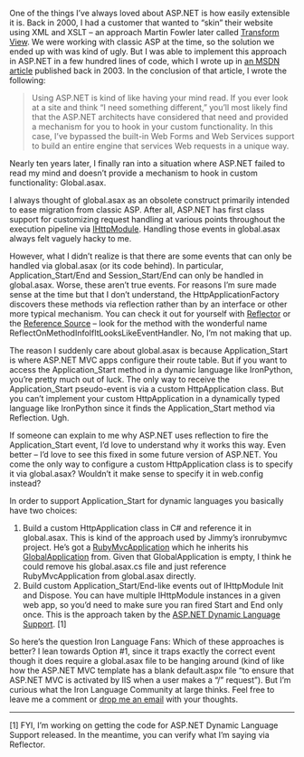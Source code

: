 One of the things I’ve always loved about ASP.NET is how easily
extensible it is. Back in 2000, I had a customer that wanted to “skin”
their website using XML and XSLT – an approach Martin Fowler later
called [Transform
View](http://martinfowler.com/eaaCatalog/transformView.html). We were
working with classic ASP at the time, so the solution we ended up with
was kind of ugly. But I was able to implement this approach in ASP.NET
in a few hundred lines of code, which I wrote up in [an MSDN
article](http://msdn.microsoft.com/en-us/magazine/dvdarchive/cc164164.aspx)
published back in 2003. In the conclusion of that article, I wrote the
following:

> Using ASP.NET is kind of like having your mind read. If you ever look
> at a site and think “I need something different,” you’ll most likely
> find that the ASP.NET architects have considered that need and
> provided a mechanism for you to hook in your custom functionality. In
> this case, I’ve bypassed the built-in Web Forms and Web Services
> support to build an entire engine that services Web requests in a
> unique way.

Nearly ten years later, I finally ran into a situation where ASP.NET
failed to read my mind and doesn’t provide a mechanism to hook in custom
functionality: Global.asax.

I always thought of global.asax as an obsolete construct primarily
intended to ease migration from classic ASP. After all, ASP.NET has
first class support for customizing request handling at various points
throughout the execution pipeline via
[IHttpModule](http://msdn.microsoft.com/en-us/library/system.web.ihttpmodule.aspx).
Handling those events in global.asax always felt vaguely hacky to me.

However, what I didn’t realize is that there are some events that can
only be handled via global.asax (or its code behind). In particular,
Application\_Start/End and Session\_Start/End can only be handled in
global.asax. Worse, these aren’t true events. For reasons I’m sure made
sense at the time but that I don’t understand, the
HttpApplicationFactory discovers these methods via reflection rather
than by an interface or other more typical mechanism. You can check it
out for yourself with [Reflector](http://reflector.red-gate.com) or the
[Reference Source](http://referencesource.microsoft.com/) – look for the
method with the wonderful name
ReflectOnMethodInfoIfItLooksLikeEventHandler. No, I’m not making that
up.

The reason I suddenly care about global.asax is because
Application\_Start is where ASP.NET MVC apps configure their route
table. But if you want to access the Application\_Start method in a
dynamic language like IronPython, you’re pretty much out of luck. The
only way to receive the Application\_Start pseudo-event is via a custom
HttpApplication class. But you can’t implement your custom
HttpApplication in a dynamically typed language like IronPython since it
finds the Application\_Start method via Reflection. Ugh.

If someone can explain to me why ASP.NET uses reflection to fire the
Application\_Start event, I’d love to understand why it works this way.
Even better – I’d love to see this fixed in some future version of
ASP.NET. You come the only way to configure a custom HttpApplication
class is to specify it via global.asax? Wouldn’t it make sense to
specify it in web.config instead?

In order to support Application\_Start for dynamic languages you
basically have two choices:

1.  Build a custom HttpApplication class in C\# and reference it in
    global.asax. This is kind of the approach used by Jimmy’s
    ironrubymvc project. He’s got a
    [RubyMvcApplication](http://github.com/jschementi/ironrubymvc/blob/939319febe205a43d6837e50fe3fe4740708fd58/IronRubyMvc/Core/RubyMvcApplication.cs)
    which he inherits his
    [GlobalApplication](http://github.com/jschementi/ironrubymvc/blob/939319febe205a43d6837e50fe3fe4740708fd58/IronRubyMvcWeb/Global.asax.cs)
    from. Given that GlobalApplication is empty, I think he could remove
    his global.asax.cs file and just reference RubyMvcApplication from
    global.asax directly.
2.  Build custom Application\_Start/End-like events out of IHttpModule
    Init and Dispose. You can have multiple IHttpModule instances in a
    given web app, so you’d need to make sure you ran fired Start and
    End only once. This is the approach taken by the [ASP.NET Dynamic
    Language
    Support](http://aspnet.codeplex.com/Wiki/View.aspx?title=Dynamic%20Language%20Support).
    [1]

So here’s the question Iron Language Fans: Which of these approaches is
better? I lean towards Option \#1, since it traps exactly the correct
event though it does require a global.asax file to be hanging around
(kind of like how the ASP.NET MVC template has a blank default.aspx file
“to ensure that ASP.NET MVC is activated by IIS when a user makes a “/”
request”). But I’m curious what the Iron Language Community at large
thinks. Feel free to leave me a comment or [drop me an
email](mailto:harry.pierson@microsoft.com) with your thoughts.

------------------------------------------------------------------------

[1] FYI, I’m working on getting the code for ASP.NET Dynamic Language
Support released. In the meantime, you can verify what I’m saying via
Reflector.
